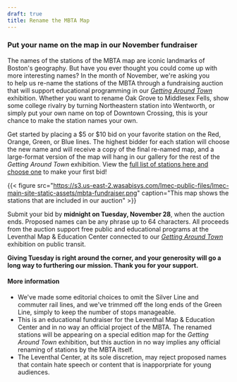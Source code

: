 ```yaml
---
draft: true
title: Rename the MBTA Map
---
```


### Put your name on the map in our November fundraiser

The names of the stations of the MBTA map are iconic landmarks of Boston's geography. But have you ever thought you could come up with more interesting names?  In the month of November, we're asking you to help us re-name the stations of the MBTA through a fundraising auction that will support educational programming in our [_Getting Around Town_](https://www.leventhalmap.org/digital-exhibitions/getting-around-town/) exhibition. Whether you want to rename Oak Grove to Middlesex Fells, show some college rivalry by turning Northeastern station into Wentworth, or simply put your own name on top of Downtown Crossing, this is your chance to make the station names your own.

Get started by placing a $5 or $10 bid on your favorite station on the Red, Orange, Green, or Blue lines. The highest bidder for each station will choose the new name and will receive a copy of the final re-named map, and a large-format version of the map will hang in our gallery for the rest of the _Getting Around Town_ exhibition. View the [full list of stations here and choose one](https://lmec.betterworld.org/auctions/transit-fundraiser) to make your first bid!

{{< figure src="https://s3.us-east-2.wasabisys.com/lmec-public-files/lmec-main-site-static-assets/mbta-fundraiser.png" caption="This map shows the stations that are included in our auction" >}}

Submit your bid by **midnight on Tuesday, November 28**, when the auction ends. Proposed names can be any phrase up to 64 characters. All proceeds from the auction support free public and educational programs at the Leventhal Map & Education Center connected to our [_Getting Around Town_](https://www.leventhalmap.org/digital-exhibitions/getting-around-town/) exhibition on public transit.

**Giving Tuesday is right around the corner, and your generosity will go a long way to furthering our mission. Thank you for your support.**

#### More information

* We've made some editorial choices to omit the Silver Line and commuter rail lines, and we've trimmed off the long ends of the Green Line, simply to keep the number of stops manageable.
* This is an educational fundraiser for the Leventhal Map & Education Center and in no way an official project of the MBTA. The renamed stations will be appearing on a special edition map for the _Getting Around Town_ exhibition, but this auction in no way implies any official renaming of stations by the MBTA itself.
* The Leventhal Center, at its sole discretion, may reject proposed names that contain hate speech or content that is inapporpriate for young audiences.


